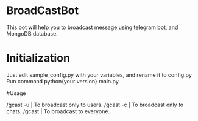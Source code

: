 # BroadCastBot
 
This bot will help you to broadcast message using telegram bot, and MongoDB database.

# Initialization

Just edit sample_config.py with your variables, and rename it to config.py
Run command python{your version} main.py

#Usage

/gcast -u | To broadcast only to users.
/gcast -c | To broadcast only to chats.
/gcast | To broadcast to everyone.